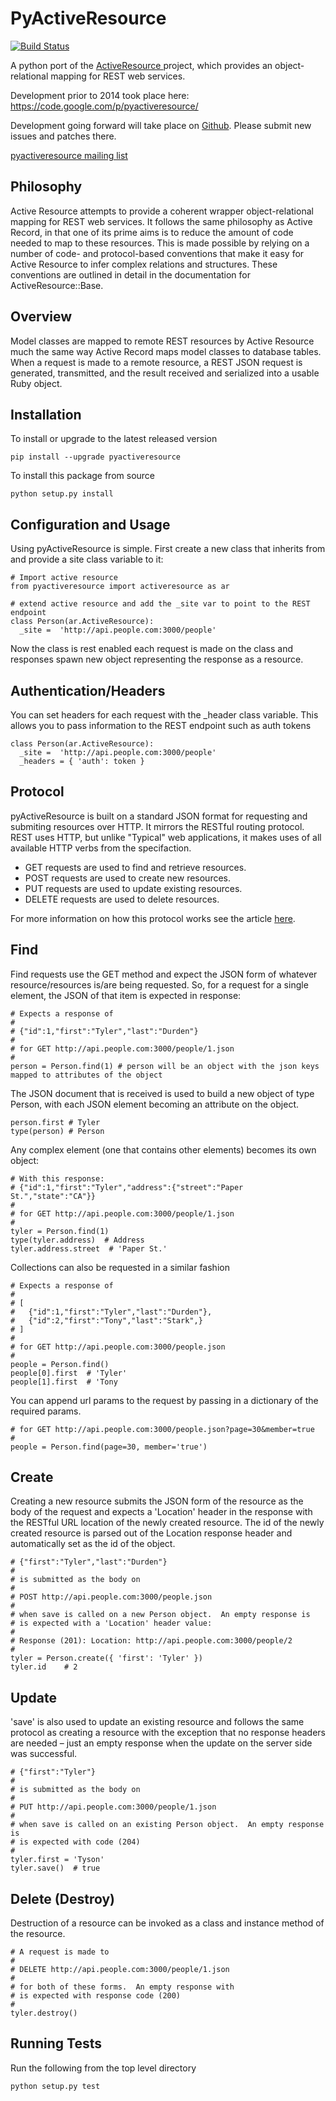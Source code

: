 PyActiveResource 
================
 [![Build Status](https://github.com/Shopify/pyactiveresource/workflows/CI/badge.svg?branch=master)](https://github.com/Shopify/pyactiveresource/actions)
 
A python port of the [ActiveResource
](https://github.com/rails/activeresource) project,
which provides an object-relational mapping for REST web services.

Development prior to 2014 took place here:
https://code.google.com/p/pyactiveresource/

Development going forward will take place on [Github](https://github.com/Shopify/pyactiveresource). Please
submit new issues and patches there.

[pyactiveresource mailing list](https://groups.google.com/forum/#!forum/pyactiveresource)

Philosophy
------------
Active Resource attempts to provide a coherent wrapper object-relational mapping for REST web services. It follows the same philosophy as Active Record, in that one of its prime aims is to reduce the amount of code needed to map to these resources. This is made possible by relying on a number of code- and protocol-based conventions that make it easy for Active Resource to infer complex relations and structures. These conventions are outlined in detail in the documentation for ActiveResource::Base.

Overview
------------
Model classes are mapped to remote REST resources by Active Resource much the same way Active Record maps model classes to database tables. When a request is made to a remote resource, a REST JSON request is generated, transmitted, and the result received and serialized into a usable Ruby object.

Installation
------------

To install or upgrade to the latest released version

    pip install --upgrade pyactiveresource

To install this package from source

    python setup.py install

Configuration and Usage
-----------------------
Using pyActiveResource is simple. First create a new class that inherits from and provide a site class variable to it:
```
# Import active resource
from pyactiveresource import activeresource as ar

# extend active resource and add the _site var to point to the REST endpoint
class Person(ar.ActiveResource):
  _site =  'http://api.people.com:3000/people'
```

Now the class is rest enabled each request is made on the class and responses spawn new object representing the response as a resource.

Authentication/Headers
----------------------
You can set headers for each request with the _header class variable. This allows you to pass information to the REST endpoint such as auth tokens

```
class Person(ar.ActiveResource):
  _site =  'http://api.people.com:3000/people'
  _headers = { 'auth': token }

```

Protocol
--------
pyActiveResource is built on a standard JSON format for requesting and submiting resources over HTTP. It mirrors the RESTful routing protocol. REST uses HTTP, but unlike "Typical" web applications, it makes uses of all available HTTP verbs from the specifaction.

* GET requests are used to find and retrieve resources.
* POST requests are used to create new resources.
* PUT requests are used to update existing resources.
* DELETE requests are used to delete resources.

For more information on how this protocol works see the article [here](https://en.wikipedia.org/wiki/Representational_state_transfer).

Find
----
Find requests use the GET method and expect the JSON form of whatever resource/resources is/are being requested. So, for a request for a single element, the JSON of that item is expected in response:
```
# Expects a response of
#
# {"id":1,"first":"Tyler","last":"Durden"}
#
# for GET http://api.people.com:3000/people/1.json
#
person = Person.find(1) # person will be an object with the json keys mapped to attributes of the object
```

The JSON document that is received is used to build a new object of type Person, with each JSON element becoming an attribute on the object.
```
person.first # Tyler
type(person) # Person
```

Any complex element (one that contains other elements) becomes its own object:
```
# With this response:
# {"id":1,"first":"Tyler","address":{"street":"Paper St.","state":"CA"}}
#
# for GET http://api.people.com:3000/people/1.json
#
tyler = Person.find(1)
type(tyler.address)  # Address
tyler.address.street  # 'Paper St.'
```

Collections can also be requested in a similar fashion
```
# Expects a response of
#
# [
#   {"id":1,"first":"Tyler","last":"Durden"},
#   {"id":2,"first":"Tony","last":"Stark",}
# ]
#
# for GET http://api.people.com:3000/people.json
#
people = Person.find()
people[0].first  # 'Tyler'
people[1].first  # 'Tony
```

You can append url params to the request by passing in a dictionary of the required params.
```
# for GET http://api.people.com:3000/people.json?page=30&member=true
#
people = Person.find(page=30, member='true')

```

Create
------
Creating a new resource submits the JSON form of the resource as the body of the request and expects a 'Location' header in the response with the RESTful URL location of the newly created resource. The id of the newly created resource is parsed out of the Location response header and automatically set as the id of the object.
```
# {"first":"Tyler","last":"Durden"}
#
# is submitted as the body on
#
# POST http://api.people.com:3000/people.json
#
# when save is called on a new Person object.  An empty response is
# is expected with a 'Location' header value:
#
# Response (201): Location: http://api.people.com:3000/people/2
#
tyler = Person.create({ 'first': 'Tyler' })
tyler.id    # 2
```

Update
------
'save' is also used to update an existing resource and follows the same protocol as creating a resource with the exception that no response headers are needed – just an empty response when the update on the server side was successful.
```
# {"first":"Tyler"}
#
# is submitted as the body on
#
# PUT http://api.people.com:3000/people/1.json
#
# when save is called on an existing Person object.  An empty response is
# is expected with code (204)
#
tyler.first = 'Tyson'
tyler.save()  # true
```

Delete (Destroy)
-----
Destruction of a resource can be invoked as a class and instance method of the resource.
```
# A request is made to
#
# DELETE http://api.people.com:3000/people/1.json
#
# for both of these forms.  An empty response with
# is expected with response code (200)
#
tyler.destroy()
```

Running Tests
-------------

Run the following from the top level directory

    python setup.py test
